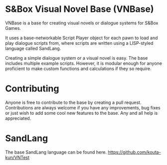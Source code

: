 # S&Box Visual Novel Base (VNBase)

VNBase is a base for creating visual novels or dialogue systems for S&Box Games.

It uses a base-networkable Script Player object for each pawn to load and play dialogue scripts from, where scripts are written using a LISP-styled language called SandLang.

Creating a simple dialogue system or a visual novel is easy. The base includes multiple example scripts. However, it is modular enough for anyone proficient to make custom functions and calculations if they so require.

# Contributing

Anyone is free to contribute to the base by creating a pull request. Contributions are always welcome if you have any improvements, bug fixes or just wish to add some cool new features to the base. Any and all help is appreciated.

# SandLang

The base SandLang language can be found here.
https://github.com/kouta-kun/VNTest
